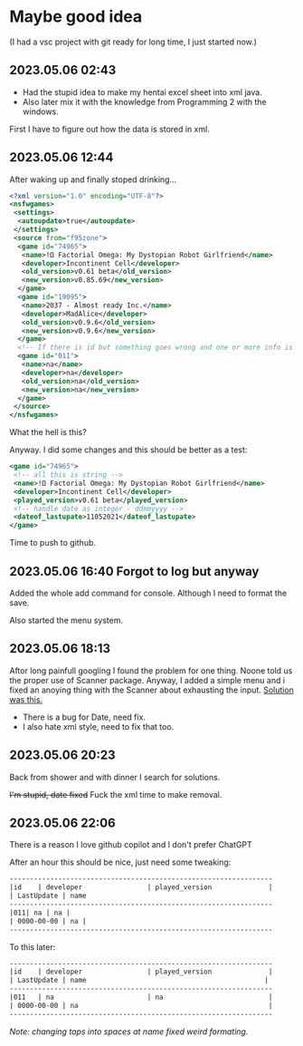 # Maybe good idea

(I had a vsc project with git ready for long time, I just started now.)

## 2023.05.06 02:43

- Had the stupid idea to make my hentai excel sheet into xml java.
- Also later mix it with the knowledge from Programming 2 with the windows.

First I have to figure out how the data is stored in xml.

## 2023.05.06 12:44

After waking up and finally stoped drinking...

``` xml
<?xml version="1.0" encoding="UTF-8"?>
<nsfwgames>
 <settings>
  <autoupdate>true</autoupdate>
 </settings>
 <source from="f95zone">
  <game id="74965">
   <name>!Ω Factorial Omega: My Dystopian Robot Girlfriend</name>
   <developer>Incontinent Cell</developer>
   <old_version>v0.61 beta</old_version>
   <new_version>v0.85.69</new_version>
  </game>
  <game id="19095">
   <name>2037 - Almost ready Inc.</name>
   <developer>MadAlice</developer>
   <old_version>v0.9.6</old_version>
   <new_version>v0.9.6</new_version>
  </game>
  <!-- If there is id but something goes wrong and one or more info is not available -->
  <game id="011">
   <name>na</name>
   <developer>na</developer>
   <old_version>na</old_version>
   <new_version>na</new_version>
  </game>
 </source>
</nsfwgames>
```

What the hell is this?

Anyway. I did some changes and this should be better as a test:

``` xml
<game id="74965">
 <!-- all this is string -->
 <name>!Ω Factorial Omega: My Dystopian Robot Girlfriend</name>
 <developer>Incontinent Cell</developer>
 <played_version>v0.61 beta</played_version>
 <!-- handle date as integer - ddmmyyyy -->
 <dateof_lastupate>11052021</dateof_lastupate>
</game>
```

Time to push to github.

## 2023.05.06 16:40 Forgot to log but anyway

Added the whole add command for console. Although I need to format the save.

Also started the menu system.

## 2023.05.06 18:13

Aftor long painfull googling I found the problem for one thing. Noone told us the proper use of Scanner package.
Anyway, I added a simple menu and i fixed an anoying thing with the Scanner about exhausting the input.
[Solution was this.](https://stackoverflow.com/questions/13576734/java-while-loop-for-menu-selection-console-based-program)

- There is a bug for Date, need fix.
- I also hate xml style, need to fix that too.

## 2023.05.06 20:23

Back from shower and with dinner I search for solutions.

~~I'm stupid, date fixed~~ Fuck the xml time to make removal.

## 2023.05.06 22:06

There is a reason I love github copilot and I don't prefer ChatGPT

After an hour this should be nice, just need some tweaking:

``` txt
-----------------------------------------------------------------
|id    | developer                | played_version              |
| LastUpdate | name                                                                                    |
-----------------------------------------------------------------
|011| na | na |
| 0000-00-00 | na |
-----------------------------------------------------------------
```

To this later:

``` txt
-----------------------------------------------------------------
|id    | developer                | played_version              |
| LastUpdate | name                                            |
-----------------------------------------------------------------
|011   | na                       | na                          |
| 0000-00-00 | na                                               |
-----------------------------------------------------------------
```

*Note: changing taps into spaces at name fixed weird formating.*

